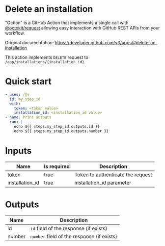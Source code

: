 # Delete an installation

"Oction" is a GitHub Action that implements a single call with 
[@octokit/request](https://www.npmjs.com/package/@octokit/request)
allowing easy interaction with GitHub REST APIs from your workflow.

Original documentation: https://developer.github.com/v3/apps/#delete-an-installation

This action implements `DELETE` request to `/app/installations/{installation_id}`


# Quick start

```yaml
- uses: /@v
  id: my_step_id
  with:
    token: <token value>
    installation_id: <installation_id value>
- name: Print outputs
  run: |
    echo ${{ steps.my_step_id.outputs.id }}
    echo ${{ steps.my_step_id.outputs.number }}
```


# Inputs

| Name | Is required | Description |
|---|---|---|
|token|true|Token to authenticate the request
|installation_id|true|installation_id parameter

# Outputs

| Name | Description |
|---|---|
|id|`id` field of the response (if exists)|
|number|`number` field of the response (if exists)|

